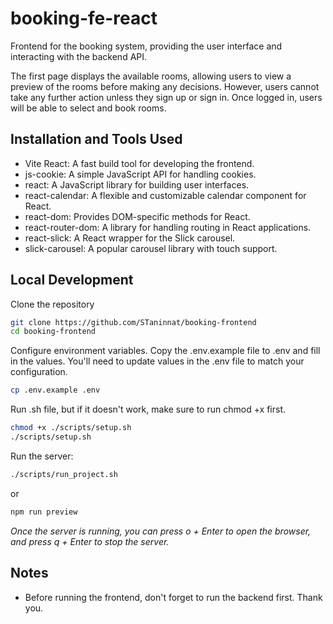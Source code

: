 # booking-fe-react

Frontend for the booking system, providing the user interface and interacting with the backend API.

The first page displays the available rooms, allowing users to view a preview of the rooms before making any decisions. However, users cannot take any further action unless they sign up or sign in. Once logged in, users will be able to select and book rooms.

## Installation and Tools Used

- Vite React: A fast build tool for developing the frontend.
- js-cookie: A simple JavaScript API for handling cookies.
- react: A JavaScript library for building user interfaces.
- react-calendar: A flexible and customizable calendar component for React.
- react-dom: Provides DOM-specific methods for React.
- react-router-dom: A library for handling routing in React applications.
- react-slick: A React wrapper for the Slick carousel.
- slick-carousel: A popular carousel library with touch support.

## Local Development

Clone the repository

```bash
git clone https://github.com/STaninnat/booking-frontend
cd booking-frontend
```

Configure environment variables. Copy the .env.example file to .env and fill in the values. You'll need to update values in the .env file to match your configuration.

```bash
cp .env.example .env
```

Run .sh file, but if it doesn't work, make sure to run chmod +x first.

```bash
chmod +x ./scripts/setup.sh
./scripts/setup.sh
```

Run the server:

```bash
./scripts/run_project.sh
```

or

```bash
npm run preview
```

_Once the server is running, you can press o + Enter to open the browser, and press q + Enter to stop the server._

## Notes

- Before running the frontend, don't forget to run the backend first. Thank you.
